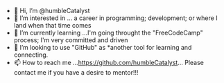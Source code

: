 - 👋 Hi, I’m @humbleCatalyst
- 👀 I’m interested in ... a career in programming; development; or where I land when that time comes
- 🌱 I’m currently learning ...I'm going throught the "FreeCodeCamp" process; I'm very committed and driven
- 💞️ I’m looking to use "GitHub" as *another tool for learning and connecting.
- 📫 How to reach me ...https://github.com/humbleCatalyst... Please contact me if you have a desire to mentor!!!

<!---
humbleCatalyst/humbleCatalyst is a ✨ special ✨ repository because its `README.md` (this file) appears on your GitHub profile.
You can click the Preview link to take a look at your changes.
--->
